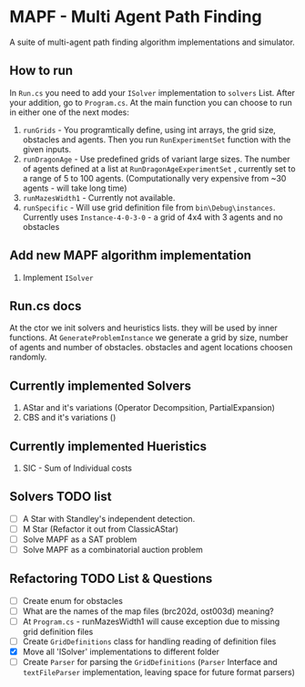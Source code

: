 # MAPF - Multi Agent Path Finding
A suite of multi-agent path finding algorithm implementations and simulator.

## How to run ##
In `Run.cs` you need to add your `ISolver` implementation to `solvers` List. 
After your addition, go to `Program.cs`. 
At the main function you can choose to run in either one of the next modes:
1. `runGrids` - You programtically define, using int arrays, the grid size, obstacles and agents. Then you run `RunExperimentSet` function with the given inputs.
2. `runDragonAge` - Use predefined grids of variant large sizes. The number of agents defined at a list at `RunDragonAgeExperimentSet` , currently set to a range of 5 to 100 agents. (Computationally very expensive from ~30 agents - will take long time)
3. `runMazesWidth1` - Currently not available.
4. `runSpecific`  - Will use grid definition file from `bin\Debug\instances`. Currently uses `Instance-4-0-3-0` -  a grid of 4x4 with 3 agents and no obstacles

## Add new MAPF algorithm implementation ##
1. Implement `ISolver`


## Run.cs docs ##
At the ctor we init solvers and heuristics lists. they will be used by inner functions.
At `GenerateProblemInstance` we generate a grid by size, number of agents and number of obstacles.
	obstacles and agent locations choosen randomly.

## Currently implemented Solvers ##
1. AStar and it's variations (Operator Decompsition, PartialExpansion)
2. CBS and it's variations ()

## Currently implemented Hueristics ##
1. SIC - Sum of Individual costs

## Solvers TODO list ##
- [ ] A Star with Standley's independent detection.
- [ ] M Star (Refactor it out from ClassicAStar)
- [ ] Solve MAPF as a SAT problem
- [ ] Solve MAPF as a combinatorial auction problem

## Refactoring TODO List & Questions ##
- [ ] Create enum for obstacles
- [ ] What are the names of the map files (brc202d, ost003d) meaning?
- [ ] At `Program.cs` - runMazesWidth1 will cause exception due to missing grid definition files 
- [ ] Create `GridDefinitions` class for handling reading of definition files 
- [x] Move all 'ISolver' implementations to different folder
- [ ] Create `Parser` for parsing the `GridDefinitions` (`Parser` Interface and `textFileParser` implementation, leaving space for future format parsers) 
